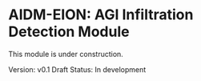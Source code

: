 # AIDM-EION: AGI Infiltration Detection Module

This module is under construction.

Version: v0.1 Draft
Status: In development

